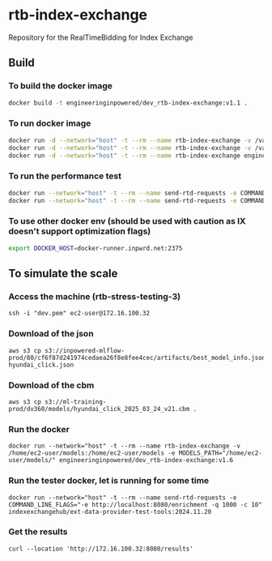 # rtb-index-exchange
Repository for the RealTimeBidding for Index Exchange

## Build

### To build the docker image
```bash
docker build -t engineeringinpowered/dev_rtb-index-exchange:v1.1 .
```

### To run docker image
```bash
docker run -d --network="host" -t --rm --name rtb-index-exchange -v /var/log/rtb:/var/log/rtb -e PRINT_LOGS_ENABLED="1" -e PRINT_PATH="/var/log/rtb/" -e CONCURRENCY="1" -e RANDOM_DATA_ENABLED="1" engineeringinpowered/dev_rtb-index-exchange:v1.5
docker run -d --network="host" -t --rm --name rtb-index-exchange -v /var/log/rtb:/var/log/rtb -e RANDOM_DATA_ENABLED="1" engineeringinpowered/dev_rtb-index-exchange:v1.7
docker run -d --network="host" -t --rm --name rtb-index-exchange engineeringinpowered/dev_rtb-index-exchange:v1.5
```

### To run the performance test
```bash
docker run --network="host" -t --rm --name send-rtd-requests -e COMMAND_LINE_FLAGS="-e http://localhost:8080/enrichment -q 10000" indexexchangehub/ext-data-provider-test-tools:2024.11.20
docker run --network="host" -t --rm --name send-rtd-requests -e COMMAND_LINE_FLAGS="-e http://172.16.100.32:8080/enrichment -q 10000" indexexchangehub/ext-data-provider-test-tools:2024.11.20
```

### To use other docker env (should be used with caution as IX doesn't support optimization flags)
```bash
export DOCKER_HOST=docker-runner.inpwrd.net:2375
```


## To simulate the scale

### Access the machine (rtb-stress-testing-3)
```
ssh -i "dev.pem" ec2-user@172.16.100.32
```

### Download of the json
```
aws s3 cp s3://inpowered-mlflow-prod/80/cf6f87d241974cedaea26f8e8fee4cec/artifacts/best_model_info.json hyundai_click.json
```

### Download of the cbm
```
aws s3 cp s3://ml-training-prod/dv360/models/hyundai_click_2025_03_24_v21.cbm .
```

### Run the docker
```
docker run --network="host" -t --rm --name rtb-index-exchange -v /home/ec2-user/models:/home/ec2-user/models -e MODELS_PATH="/home/ec2-user/models/" engineeringinpowered/dev_rtb-index-exchange:v1.6
```

### Run the tester docker, let is running for some time
```
docker run --network="host" -t --rm --name send-rtd-requests -e COMMAND_LINE_FLAGS="-e http://localhost:8080/enrichment -q 1000 -c 10" indexexchangehub/ext-data-provider-test-tools:2024.11.20
```

### Get the results
```
curl --location 'http://172.16.100.32:8080/results'
```